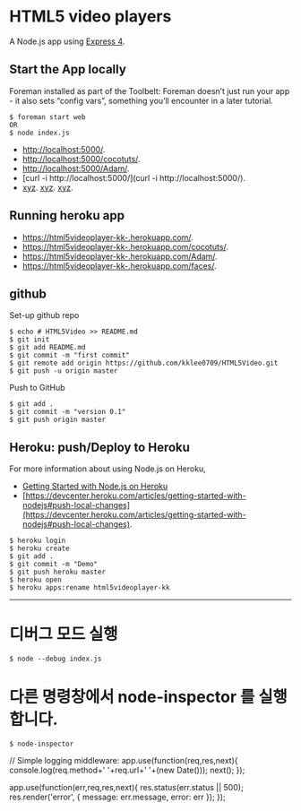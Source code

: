 # HTML5 video players

A Node.js app using [Express 4](http://expressjs.com/).

## Start the App locally
Foreman installed as part of the Toolbelt: Foreman doesn’t just run your app - it also sets “config vars”, something you’ll encounter in a later tutorial.
```
$ foreman start web
OR
$ node index.js
```

- [http://localhost:5000/](http://localhost:5000/).
- [http://localhost:5000/cocotuts/](http://localhost:5000/cocotuts/).
- [http://localhost:5000/Adam/](http://localhost:5000/Adam/).
- [curl -i http://localhost:5000/](curl -i http://localhost:5000/).
- [xyz](xyz).
[xyz](xyz).
[xyz](xyz).

## Running heroku app

- [https://html5videoplayer-kk-.herokuapp.com/](https://html5videoplayer-kk-.herokuapp.com/).
- [https://html5videoplayer-kk-.herokuapp.com/cocotuts/](https://html5videoplayer-kk-.herokuapp.com/cocotuts/).
- [https://html5videoplayer-kk-.herokuapp.com/Adam/](https://html5videoplayer-kk-.herokuapp.com/Adam/).
- [https://html5videoplayer-kk-.herokuapp.com/faces/](https://html5videoplayer-kk-.herokuapp.com/faces/).


## github
Set-up github repo
```
$ echo # HTML5Video >> README.md
$ git init
$ git add README.md
$ git commit -m "first commit"
$ git remote add origin https://github.com/kklee0709/HTML5Video.git
$ git push -u origin master
```
Push to GitHub
```
$ git add .
$ git commit -m "version 0.1"
$ git push origin master
```

## Heroku: push/Deploy to Heroku
For more information about using Node.js on Heroku,
- [Getting Started with Node.js on Heroku](https://devcenter.heroku.com/articles/getting-started-with-nodejs)
- [https://devcenter.heroku.com/articles/getting-started-with-nodejs#push-local-changes](https://devcenter.heroku.com/articles/getting-started-with-nodejs#push-local-changes).

```
$ heroku login
$ heroku create
$ git add .
$ git commit -m "Demo"
$ git push heroku master
$ heroku open
$ heroku apps:rename html5videoplayer-kk
```


----------------------------

# 디버그 모드 실행
```
$ node --debug index.js
```
# 다른 명령창에서 node-inspector 를 실행합니다.
```
$ node-inspector
```


//
Simple logging middleware:
app.use(function(req,res,next){
  console.log(req.method+' '+req.url+' '+(new Date()));
  next();
});

app.use(function(err,req,res,next){
  res.status(err.status || 500);
  res.render('error', {
    message: err.message,
    error: err
  });
});

